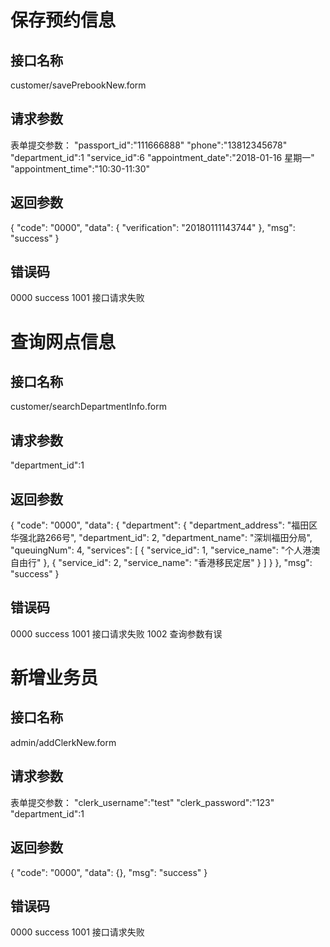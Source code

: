 

# 保存预约信息
## 接口名称
customer/savePrebookNew.form

## 请求参数
表单提交参数：
"passport_id":"111666888"
"phone":"13812345678"
"department_id":1
"service_id":6
"appointment_date":"2018-01-16 星期一"
"appointment_time":"10:30-11:30"

## 返回参数
{
    "code": "0000",
    "data": {
        "verification": "20180111143744"
    },
    "msg": "success"
}

## 错误码
0000 success
1001 接口请求失败



# 查询网点信息
## 接口名称
customer/searchDepartmentInfo.form

## 请求参数
"department_id":1

## 返回参数
{
    "code": "0000",
    "data": {
        "department": {
            "department_address": "福田区华强北路266号",
            "department_id": 2,
            "department_name": "深圳福田分局",
            "queuingNum": 4,
            "services": [
                {
                    "service_id": 1,
                    "service_name": "个人港澳自由行"
                },
                {
                    "service_id": 2,
                    "service_name": "香港移民定居"
                }
            ]
        }
    },
    "msg": "success"
}

## 错误码
0000 success
1001 接口请求失败
1002 查询参数有误



# 新增业务员
## 接口名称
admin/addClerkNew.form

## 请求参数
表单提交参数：
"clerk_username":"test"
"clerk_password":"123"
"department_id":1

## 返回参数
{
    "code": "0000",
    "data": {},
    "msg": "success"
}

## 错误码
0000 success
1001 接口请求失败





